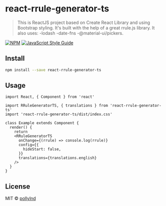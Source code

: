 # react-rrule-generator-ts

> This is ReactJS project based on Create React Library and using Bootstrap styling. It's built with the help of a great rrule.js library.
It also uses: 
-lodash 
-date-fns 
-@material-ui/pickers.

[![NPM](https://img.shields.io/npm/v/react-rrule-generator-ts.svg)](https://www.npmjs.com/package/react-rrule-generator-ts) [![JavaScript Style Guide](https://img.shields.io/badge/code_style-standard-brightgreen.svg)](https://standardjs.com)

## Install

```bash
npm install --save react-rrule-generator-ts
```

## Usage

```tsx
import React, { Component } from 'react'

import RRuleGeneratorTS, { translations } from 'react-rrule-generator-ts'
import 'react-rrule-generator-ts/dist/index.css'

class Example extends Component {
  render() {
    return 
    <RRuleGeneratorTS 
      onChange={(rrule) => console.log(rrule)}
      config={{
        hideStart: false,
      }}
      translations={translations.english}
    />
  }
}
```

## License

MIT © [pollylnd](https://github.com/pollylnd)
